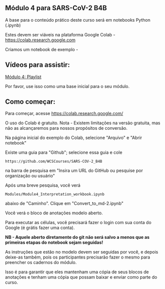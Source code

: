 ## Módulo 4 para SARS-CoV-2 B4B

A base para o conteúdo prático deste curso será em notebooks Python (.ipynb)

Estes devem ser viáveis na plataforma Google Colab - https://colab.research.google.com

Criamos um notebook de exemplo -

## Vídeos para assistir:

[Módulo 4: Playlist](https://www.youtube.com/playlist?list=PLfovZnX0TvKu_wFgoZSN0DuKQ-sarlmg3)

Por favor, use isso como uma base inicial para o seu módulo.

## Como começar:

Para começar, acesse https://colab.research.google.com/

O uso do Colab é gratuito. Nota - Existem limitações na versão gratuita, mas não as alcançaremos para nossos propósitos de conversão.

Na página inicial do exemplo do Colab, selecione "Arquivo" e "Abrir notebook"

Existe uma guia para "Github"; selecione essa guia e cole
```
https://github.com/WCSCourses/SARS-COV-2_B4B
```
na barra de pesquisa em "Insira um URL do GitHub ou pesquise por organização ou usuário"

Após uma breve pesquisa, você verá
```
Modules/Module4_Interpretation_workbook.ipynb
```
abaixo de "Caminho". Clique em "Convert_to_md-2.ipynb"

Você verá o bloco de anotações modelo aberto.

Para executar as células, você precisará fazer o login com sua conta do Google (é grátis fazer uma conta).

**NB - Aquele aberto diretamente do git não será salvo a menos que as primeiras etapas do notebook sejam seguidas!**

As instruções que estão no modelo devem ser seguidas por você, e depois deixe-as também, pois os participantes precisarão fazer o mesmo para preencher os cadernos do módulo.

Isso é para garantir que eles mantenham uma cópia de seus blocos de anotações e tenham uma cópia que possam baixar e enviar como parte do curso.
